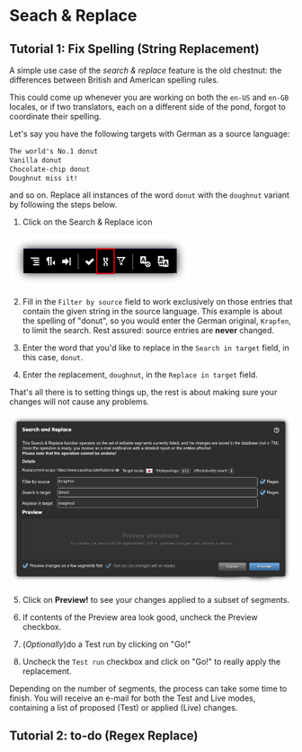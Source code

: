 # Seach & Replace

## Tutorial 1: Fix Spelling (String Replacement)

A simple use case of the *search & replace* feature is the old chestnut: the differences between British and American spelling rules.

This could come up whenever you are working on both the `en-US` and `en-GB` locales, or if two translators, each on a different side of the pond, forgot to coordinate their spelling.

Let's say you have the following targets with German as a source language:

```
The world's No.1 donut
Vanilla donut
Chocolate-chip donut
Doughnut miss it!
```

and so on. Replace all instances of the word `donut` with the `doughnut` variant by following the steps below.

1. Click on the Search & Replace icon

![Search & Replace](/img/workbench/search_and_replace_icon.png)

2. Fill in the `Filter by source` field to work exclusively on those entries that contain the given string in the source language. This example is about the spelling of "donut", so you would enter the German original, `Krapfen`, to limit the search. Rest assured: source entries are **never** changed.

3. Enter the word that you'd like to replace in the `Search in target` field, in this case, `donut`.

4. Enter the replacement, `doughnut`, in the `Replace in target` field.

That's all there is to setting things up, the rest is about making sure your changes will not cause any problems.

![Settings Before Preview](/img/workbench/search_and_replace_settings.png)

5. Click on **Preview!** to see your changes applied to a subset of segments.

6. If contents of the Preview area look good, uncheck the Preview checkbox. 

7. (_Optionally_)do a Test run by clicking on "Go!" 

8. Uncheck the `Test run` checkbox and click on "Go!" to really apply the replacement.


Depending on the number of segments, the process can take some time to finish. You will receive an e-mail for  both the Test and Live modes, containing a list of proposed (Test) or applied (Live) changes.

## Tutorial 2: to-do (Regex Replace)

